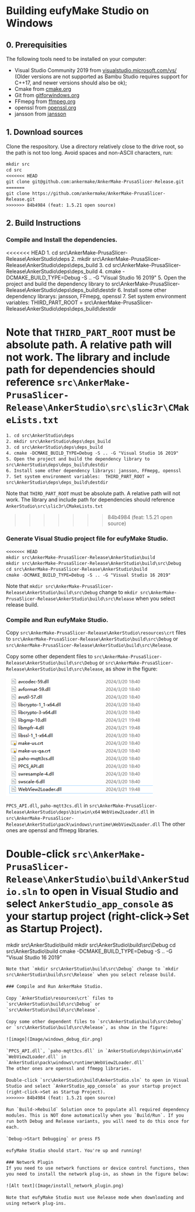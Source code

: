# Building eufyMake Studio on Windows


## 0. Prerequisities

The following tools need to be installed on your computer:
- Visual Studio Community 2019 from [visualstudio.microsoft.com/vs/](https://visualstudio.microsoft.com/zh-hans/vs/) (Older versions are not supported as Bambu Studio requires support for C++17, and newer versions should also be ok);
- Cmake from [cmake.org](https://cmake.org/download/)
- Git from [gitforwindows.org](https://gitforwindows.org/)
- FFmepg from [ffmpeg.org](https://ffmpeg.org/)
- openssl from [openssl.org](https://www.openssl.org/)
- jansson from [jansson](https://jansson.readthedocs.io/en/2.13/index.html)


## 1. Download sources

Clone the respository. Use a directory relatively close to the drive root, so the path is not too long. Avoid spaces and non-ASCII characters, run:
```
mkdir src
cd src
<<<<<<< HEAD
git clone git@github.com:ankermake/AnkerMake-PrusaSlicer-Release.git
=======
git clone https://github.com/ankermake/AnkerMake-PrusaSlicer-Release.git
>>>>>>> 84b4984 (feat: 1.5.21 open source)
```


## 2. Build Instructions

### Compile and Install the dependencies.

<<<<<<< HEAD
	1. cd src\AnkerMake-PrusaSlicer-Release\AnkerStudio\deps
	2. mkdir src\AnkerMake-PrusaSlicer-Release\AnkerStudio\deps\deps_build
	3. cd src\AnkerMake-PrusaSlicer-Release\AnkerStudio\deps\deps_build
	4. cmake -DCMAKE_BUILD_TYPE=Debug -S .. -G "Visual Studio 16 2019"
	5. Open the project and build the dependency library to src\AnkerMake-PrusaSlicer-Release\AnkerStudio\deps\deps_build\destdir
	6. Install some other dependency librarys: jansson, FFmepg, openssl
	7. Set system environment variables:  THIRD_PART_ROOT = src\AnkerMake-PrusaSlicer-Release\AnkerStudio\deps\deps_build\destdir

Note that `THIRD_PART_ROOT` must be absolute path. A relative path will not work.
The library and include path for dependencies should reference `src\AnkerMake-PrusaSlicer-Release\AnkerStudio\src\slic3r\CMakeLists.txt`
=======
	1. cd src\AnkerStudio\deps
	2. mkdir src\AnkerStudio\deps\deps_build
	3. cd src\AnkerStudio\deps\deps_build
	4. cmake -DCMAKE_BUILD_TYPE=Debug -S .. -G "Visual Studio 16 2019"
	5. Open the project and build the dependency library to src\AnkerStudio\deps\deps_build\destdir
	6. Install some other dependency librarys: jansson, FFmepg, openssl
	7. Set system environment variables:  THIRD_PART_ROOT = src\AnkerStudio\deps\deps_build\destdir

Note that `THIRD_PART_ROOT` must be absolute path. A relative path will not work.
The library and include path for dependencies should reference `AnkerStudio\src\slic3r\CMakeLists.txt`
>>>>>>> 84b4984 (feat: 1.5.21 open source)

### Generate Visual Studio project file for eufyMake Studio.

```
<<<<<<< HEAD
mkdir src\AnkerMake-PrusaSlicer-Release\AnkerStudio\build
mkdir src\AnkerMake-PrusaSlicer-Release\AnkerStudio\build\src\Debug
cd src\AnkerMake-PrusaSlicer-Release\AnkerStudio\build
cmake -DCMAKE_BUILD_TYPE=Debug -S .. -G "Visual Studio 16 2019"
```
Note that `mkdir src\AnkerMake-PrusaSlicer-Release\AnkerStudio\build\src\Debug` change to `mkdir src\AnkerMake-PrusaSlicer-Release\AnkerStudio\build\src\Release` when you select release build.

### Compile and Run eufyMake Studio.

Copy `src\AnkerMake-PrusaSlicer-Release\AnkerStudio\resources\crt` files to `src\AnkerMake-PrusaSlicer-Release\AnkerStudio\build\src\Debug` or `src\AnkerMake-PrusaSlicer-Release\AnkerStudio\build\src\Release`.

Copy some other dependent files to `src\AnkerMake-PrusaSlicer-Release\AnkerStudio\build\src\Debug` or `src\AnkerMake-PrusaSlicer-Release\AnkerStudio\build\src\Release`, as show in the figure: 

![image](Image/windows_debug_dir.png)

`PPCS_API.dll`, `paho-mqtt3cs.dll` in `src\AnkerMake-PrusaSlicer-Release\AnkerStudio\deps\bin\win\x64`
`WebView2Loader.dll` in `src\AnkerMake-PrusaSlicer-Release\AnkerStudio\pack\windows\runtime\WebView2Loader.dll`
The other ones are openssl and ffmepg libraries.

Double-click `src\AnkerMake-PrusaSlicer-Release\AnkerStudio\build\AnkerStudio.sln` to open in Visual Studio and select `AnkerStudio_app_console` as your startup project (right-click->Set as Startup Project).
=======
mkdir src\AnkerStudio\build
mkdir src\AnkerStudio\build\src\Debug
cd src\AnkerStudio\build
cmake -DCMAKE_BUILD_TYPE=Debug -S .. -G "Visual Studio 16 2019"
```
Note that `mkdir src\AnkerStudio\build\src\Debug` change to `mkdir src\AnkerStudio\build\src\Release` when you select release build.

### Compile and Run AnkerMake Studio. 

Copy `AnkerStudio\resources\crt` files to `src\AnkerStudio\build\src\Debug` or `src\AnkerStudio\build\src\Release`.

Copy some other dependent files to `src\AnkerStudio\build\src\Debug` or `src\AnkerStudio\build\src\Release`, as show in the figure: 

![image](Image/windows_debug_dir.png)

`PPCS_API.dll`, `paho-mqtt3cs.dll` in `AnkerStudio\deps\bin\win\x64`
`WebView2Loader.dll` in `AnkerStudio\pack\windows\runtime\WebView2Loader.dll`
The other ones are openssl and ffmepg libraries.

Double-click `src\AnkerStudio\build\AnkerStudio.sln` to open in Visual Studio and select `AnkerStudio_app_console` as your startup project (right-click->Set as Startup Project).
>>>>>>> 84b4984 (feat: 1.5.21 open source)

Run `Build->Rebuild` Solution once to populate all required dependency modules. This is NOT done automatically when you `Build/Run`. If you run both Debug and Release variants, you will need to do this once for each.

`Debug->Start Debugging` or press F5

eufyMake Studio should start. You're up and running!

### Network Plugin
If you need to use network functions or device control functions, then you need to install the network plug-in, as shown in the figure below:

![Alt text](Image/install_network_plugin.png)

Note that eufyMake Studio must use Release mode when downloading and using network plug-ins.





